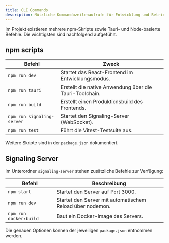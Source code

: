 ```yaml
---
title: CLI Commands
description: Nützliche Kommandozeilenaufrufe für Entwicklung und Betrieb
---
```


Im Projekt existieren mehrere npm-Skripte sowie Tauri- und Node-basierte Befehle. Die wichtigsten sind nachfolgend aufgeführt.

## npm scripts

| Befehl | Zweck |
|--------|-------|
| `npm run dev` | Startet das React-Frontend im Entwicklungsmodus. |
| `npm run tauri` | Erstellt die native Anwendung über die Tauri-Toolchain. |
| `npm run build` | Erstellt einen Produktionsbuild des Frontends. |
| `npm run signaling-server` | Startet den Signaling-Server (WebSocket). |
| `npm run test` | Führt die Vitest-Testsuite aus. |

Weitere Skripte sind in der `package.json` dokumentiert.

## Signaling Server

Im Unterordner `signaling-server` stehen zusätzliche Befehle zur Verfügung:

| Befehl | Beschreibung |
|--------|--------------|
| `npm start` | Startet den Server auf Port 3000. |
| `npm run dev` | Startet den Server mit automatischem Reload über nodemon. |
| `npm run docker:build` | Baut ein Docker-Image des Servers. |

Die genauen Optionen können der jeweiligen `package.json` entnommen werden.
